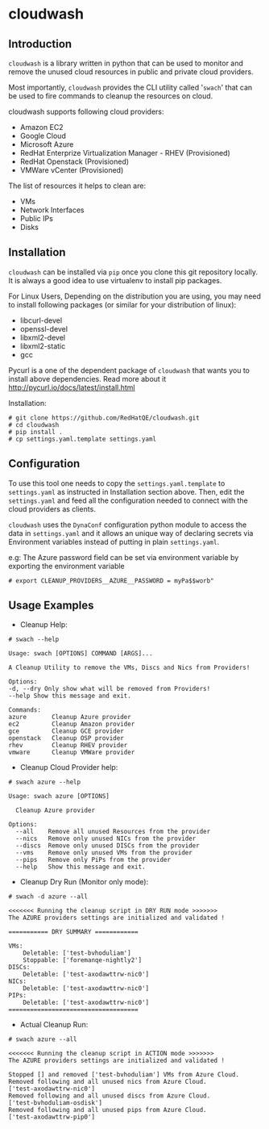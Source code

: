 # cloudwash

## Introduction

`cloudwash` is a library written in python that can be used to monitor and remove the unused cloud resources in public and private cloud providers.

Most importantly, `cloudwash` provides the CLI utility called '`swach`' that can be used to fire commands to cleanup the resources on cloud.

cloudwash supports following cloud providers:

* Amazon EC2
* Google Cloud
* Microsoft Azure
* RedHat Enterprize Virtualization Manager - RHEV (Provisioned)
* RedHat Openstack (Provisioned)
* VMWare vCenter (Provisioned)

The list of resources it helps to clean are:

* VMs
* Network Interfaces
* Public IPs
* Disks


## Installation

`cloudwash` can be installed via `pip` once you clone this git repository locally.
It is always a good idea to use virtualenv to install pip packages.

For Linux Users, Depending on the distribution you are using, you may need to install following packages
(or similar for your distribution of linux):

* libcurl-devel
* openssl-devel
* libxml2-devel
* libxml2-static
* gcc

Pycurl is a one of the dependent package of `cloudwash` that wants you to install above dependencies.
Read more about it http://pycurl.io/docs/latest/install.html

Installation:

```
# git clone https://github.com/RedHatQE/cloudwash.git
# cd cloudwash
# pip install .
# cp settings.yaml.template settings.yaml
```


## Configuration


To use this tool one needs to copy the `settings.yaml.template` to `settings.yaml` as instructed in Installation section above.
Then, edit the `settings.yaml` and feed all the configuration needed to connect with the cloud providers as clients.

`cloudwash` uses the `DynaConf` configuration python module to access the data in `settings.yaml` and it allows an unique way of declaring secrets via Environment variables instead of putting in plain `settings.yaml`.

e.g: The Azure password field can be set via environment variable by exporting the environment variable

```
# export CLEANUP_PROVIDERS__AZURE__PASSWORD = myPa$$worb"
```

## Usage Examples


* Cleanup Help:

```
# swach --help

Usage: swach [OPTIONS] COMMAND [ARGS]...

A Cleanup Utility to remove the VMs, Discs and Nics from Providers!

Options:
-d, --dry Only show what will be removed from Providers!
--help Show this message and exit.

Commands:
azure		Cleanup Azure provider
ec2			Cleanup Amazon provider
gce			Cleanup GCE provider
openstack	Cleanup OSP provider
rhev 		Cleanup RHEV provider
vmware 		Cleanup VMWare provider
```

* Cleanup Cloud Provider help:

```
# swach azure --help
 
Usage: swach azure [OPTIONS]

  Cleanup Azure provider

Options:
  --all    Remove all unused Resources from the provider
  --nics   Remove only unused NICs from the provider
  --discs  Remove only unused DISCs from the provider
  --vms    Remove only unused VMs from the provider
  --pips   Remove only PiPs from the provider
  --help   Show this message and exit.

```

* Cleanup Dry Run (Monitor only mode):

```
# swach -d azure --all

<<<<<<< Running the cleanup script in DRY RUN mode >>>>>>>
The AZURE providers settings are initialized and validated !

=========== DRY SUMMARY ============

VMs:
	Deletable: ['test-bvhoduliam']
	Stoppable: ['foremanqe-nightly2']
DISCs:
	Deletable: ['test-axodawttrw-nic0']
NICs:
	Deletable: ['test-axodawttrw-nic0']
PIPs:
	Deletable: ['test-axodawttrw-nic0']
====================================
```

* Actual Cleanup Run:

```
# swach azure --all

<<<<<<< Running the cleanup script in ACTION mode >>>>>>>
The AZURE providers settings are initialized and validated !

Stopped [] and removed ['test-bvhoduliam'] VMs from Azure Cloud.
Removed following and all unused nics from Azure Cloud.
['test-axodawttrw-nic0']
Removed following and all unused discs from Azure Cloud.
['test-bvhoduliam-osdisk']
Removed following and all unused pips from Azure Cloud.
['test-axodawttrw-pip0']
```
